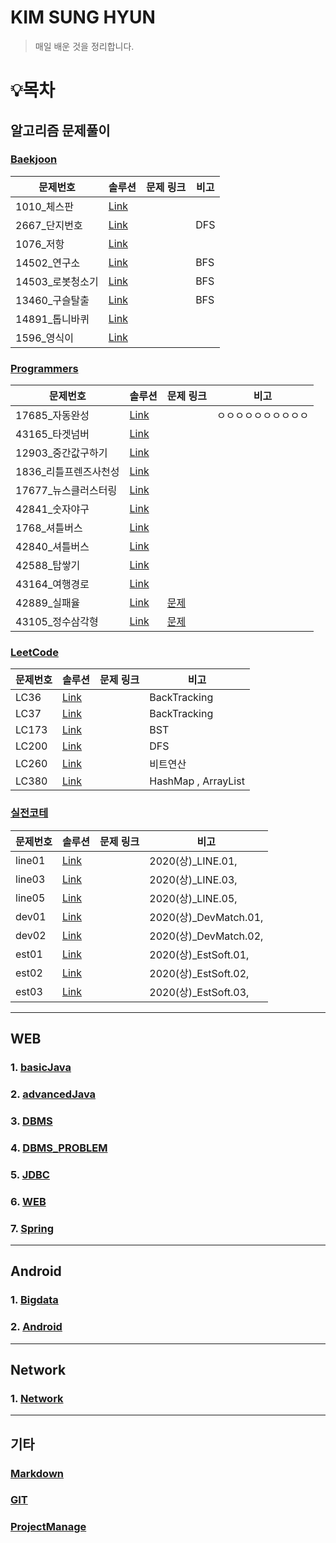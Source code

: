 # KIM SUNG HYUN

> 매일 배운 것을 정리합니다.

# :bulb:목차

## 알고리즘 문제풀이

### [Baekjoon](./알고리즘/Baekjoon)

| 문제번호         | 솔루션                                                      | 문제 링크 | 비고 |
| ---------------- | ----------------------------------------------------------- | --------- | ---- |
| 1010_체스판      | [Link](./알고리즘/Baekjoon/chespan_1018.java)               |           |      |
| 2667_단지번호    | [Link](./알고리즘/Baekjoon/danji_2667.java)                 |           | DFS  |
| 1076_저항        | [Link](./알고리즘/Baekjoon/resistance_1076.java)            |           |      |
| 14502_연구소     | [Link](./알고리즘/Baekjoon/SAMSUNG_lab_14502.java)          |           | BFS  |
| 14503_로봇청소기 | [Link](./알고리즘/Baekjoon/SAMSUNG_robot_14503.java)        |           | BFS  |
| 13460_구슬탈출   | [Link](./알고리즘/Baekjoon/SAMSUNG_guseulEscape_13460.java) |           | BFS  |
| 14891_톱니바퀴   | [Link](./알고리즘/Baekjoon/topni_14891.java)                |           |      |
| 1596_영식이      | [Link](./알고리즘/Baekjoon/yeongsik_1596.java)              |           |      |

### [Programmers](./알고리즘/Programmers)

| 문제번호              | 솔루션                                                       | 문제 링크                                                    | 비고                 |
| --------------------- | ------------------------------------------------------------ | ------------------------------------------------------------ | -------------------- |
| 17685_자동완성        | [Link](./알고리즘/Programmers/AutoComplete_17685.java)       |                                                              | ㅇㅇㅇㅇㅇㅇㅇㅇㅇㅇ |
| 43165_타겟넘버        | [Link](./알고리즘/Programmers/DFS_TargetNumber_43165.java)   |                                                              |                      |
| 12903_중간값구하기    | [Link](./알고리즘/Programmers/getMiddleNumber_12903.java)    |                                                              |                      |
| 1836_리틀프렌즈사천성 | [Link](./알고리즘/Programmers/Little_Friends_Sachunsung_1836.java) |                                                              |                      |
| 17677_뉴스클러스터링  | [Link](./알고리즘/Programmers/News_Clustering_17677.java)    |                                                              |                      |
| 42841_숫자야구        | [Link](./알고리즘/Programmers/numberBaseball_42841.java)     |                                                              |                      |
| 1768_셔틀버스         | [Link](./알고리즘/Programmers/ShuttleBus_1768.java)          |                                                              |                      |
| 42840_셔틀버스        | [Link](./알고리즘/Programmers/ShuttleBus_1768.java)          |                                                              |                      |
| 42588_탑쌓기          | [Link](./알고리즘/Programmers/top_42588.java)                |                                                              |                      |
| 43164_여행경로        | [Link](./알고리즘/Programmers/TravleRoute_43164.java)        |                                                              |                      |
| 42889_실패율          | [Link](./알고리즘/Programmers/fail_rate.java)                | [문제](https://programmers.co.kr/learn/courses/30/lessons/42889) |                      |
| 43105_정수삼각형      | [Link](./알고리즘/Programmers/integer_triangle.java)         | [문제](https://programmers.co.kr/learn/courses/30/lessons/43105?language=java) |                      |

### [LeetCode](./알고리즘/LeetCode)

| 문제번호 | 솔루션                                                       | 문제 링크 | 비고                |
| -------- | ------------------------------------------------------------ | --------- | ------------------- |
| LC36     | [Link](./알고리즘/LeetCode/LC36_ValidSudoku_BackTracking.java) |           | BackTracking        |
| LC37     | [Link](./알고리즘/LeetCode/LC37_SudokuSolver.java)           |           | BackTracking        |
| LC173    | [Link](./알고리즘/LeetCode/LC173_BinarySearchTreeIterator.java) |           | BST                 |
| LC200    | [Link](./알고리즘/LeetCode/LC200_NumberOfIsland_DFS.java)    |           | DFS                 |
| LC260    | [Link](./알고리즘/LeetCode/LC260_SingleNumber_XOR.java)      |           | 비트연산            |
| LC380    | [Link](./알고리즘/LeetCode/LC380_HashMapandArrayLIst.java)   |           | HashMap , ArrayList |

### [실전코테](./알고리즘/실전코테)

| 문제번호 | 솔루션                                       | 문제 링크 | 비고                  |
| -------- | -------------------------------------------- | --------- | --------------------- |
| line01   | [Link](./알고리즘/실전코테/line01.java)      |           | 2020(상)_LINE.01,     |
| line03   | [Link](./알고리즘/실전코테/line03.java)      |           | 2020(상)_LINE.03,     |
| line05   | [Link](./알고리즘/실전코테/line05.java)      |           | 2020(상)_LINE.05,     |
| dev01    | [Link](./알고리즘/실전코테/DevMatch_01.java) |           | 2020(상)_DevMatch.01, |
| dev02    | [Link](./알고리즘/실전코테/DevMatch_02.java) |           | 2020(상)_DevMatch.02, |
| est01    | [Link](./알고리즘/실전코테/EstSoft_01.java)  |           | 2020(상)_EstSoft.01,  |
| est02    | [Link](./알고리즘/실전코테/EstSoft_02.java)  |           | 2020(상)_EstSoft.02,  |
| est03    | [Link](./알고리즘/실전코테/EstSoft_03.java)  |           | 2020(상)_EstSoft.03,  |

---

## WEB

### 1. [basicJava](./MultiCampus/basicJava.md)

### 2. [advancedJava](./MultiCampus/advancedJava.md)

### 3. [DBMS](./MultiCampus/DBMS.md)

### 4. [DBMS_PROBLEM](./MultiCampus/DB_example.md)

### 5. [JDBC](./MultiCampus/JDBC.md)

### 6. [WEB](./MultiCampus/WEB.md)

### 7. [Spring](./MultiCampus/Spring.md)

---

## Android

### 1. [Bigdata](./MultiCampus/Bigdata.md)

### 2. [Android](./MultiCampus/Android.md)

---

## Network

### 1. [Network](./MultiCampus/Network.md)

---

## 기타

### [Markdown](./MultiCampus/markdown.md)

### [GIT](./MultiCampus/git.md)

### [ProjectManage](./MultiCampus/ProjectManage.md)

